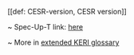 [[def: CESR-version, CESR version]]

~ Spec-Up-T link: <a href='https://weboftrust.github.io/WOT-terms/docs/glossary/CESR-version'>here</a>

~ More in <a href="https://weboftrust.github.io/WOT-terms/docs/glossary/CESR-version">extended KERI glossary</a>
